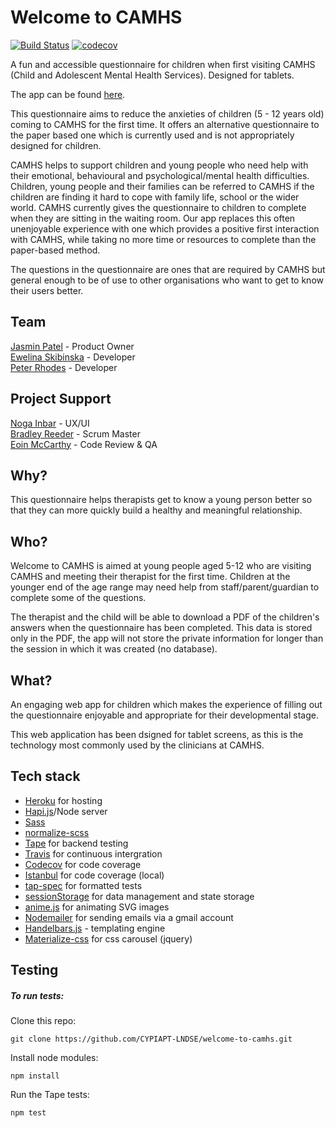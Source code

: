 # Welcome to CAMHS

[![Build Status](https://travis-ci.org/CYPIAPT-LNDSE/welcome-to-camhs.svg?branch=master)](https://travis-ci.org/CYPIAPT-LNDSE/welcome-to-camhs)
[![codecov](https://codecov.io/gh/CYPIAPT-LNDSE/welcome-to-camhs/branch/master/graph/badge.svg)](https://codecov.io/gh/CYPIAPT-LNDSE/welcome-to-camhs)

A fun and accessible questionnaire for children when first visiting CAMHS (Child and Adolescent Mental Health Services). Designed for tablets.

The app can be found [here](https://welcome-in.herokuapp.com/).

This questionnaire aims to reduce the anxieties of children (5 - 12 years old) coming to CAMHS for the first time. It offers an alternative questionnaire to the paper based one which is currently used and is not appropriately designed for children.

CAMHS helps to support children and young people who need help with their emotional, behavioural and psychological/mental health difficulties. Children, young people and their families can be referred to CAMHS if the children are finding it hard to cope with family life, school or the wider world. CAMHS currently gives the questionnaire to children to complete when they are sitting in the waiting room. Our app replaces this often unenjoyable experience with one which provides a positive first interaction with CAMHS, while taking no more time or resources to complete than the paper-based method.

The questions in the questionnaire are ones that are required by CAMHS but general enough to be of use to other organisations who want to get to know their users better.

## Team
[Jasmin Patel](https://github.com/Jasminpatel1) - Product Owner <br>
[Ewelina Skibinska](https://github.com/skibinska) - Developer <br>
[Peter Rhodes](https://github.com/rhodespeter) - Developer

## Project Support
[Noga Inbar](https://github.com/nogainbar) - UX/UI <br>
[Bradley Reeder](https://github.com/bradreeder) - Scrum Master <br>
[Eoin McCarthy](https://github.com/des-des) - Code Review & QA

## Why?

This questionnaire helps therapists get to know a young person better so that they can more quickly build a healthy and meaningful relationship.

## Who?

Welcome to CAMHS is aimed at young people aged 5-12 who are visiting CAMHS and meeting their therapist for the first time.
Children at the younger end of the age range may need help from staff/parent/guardian to complete some of the questions.

The therapist and the child will be able to download a PDF of the children's answers when the questionnaire has been completed. This data is stored only in the PDF, the app will not store the private information for longer than the session in which it was created (no database).  

## What?

An engaging web app for children which makes the experience of filling out the questionnaire enjoyable and appropriate for their developmental stage.

This web application has been dsigned for tablet screens, as this is the technology most commonly used by the clinicians at CAMHS.

## Tech stack
- [Heroku](https://heroku.com/) for hosting
- [Hapi.js](https://hapijs.com/)/Node server
- [Sass](http://sass-lang.com/)
- [normalize-scss](https://www.npmjs.com/package/normalize.scss)
- [Tape](https://github.com/substack/tape) for backend testing
- [Travis](https://travis-ci.org/) for continuous intergration
- [Codecov](https://codecov.io/) for code coverage
- [Istanbul](https://github.com/istanbuljs) for code coverage (local)
- [tap-spec](https://www.npmjs.com/package/tap-spec) for formatted tests
- [sessionStorage](https://developer.mozilla.org/en/docs/Web/API/Window/sessionStorage) for data management and state storage
- [anime.js](http://anime-js.com/) for animating SVG images
- [Nodemailer](https://nodemailer.com/about/) for sending emails via a gmail account
- [Handelbars.js](http://handlebarsjs.com/) - templating engine
- [Materialize-css](http://materializecss.com/) for css carousel (jquery)

## Testing
##### To run tests:
Clone this repo:
```
git clone https://github.com/CYPIAPT-LNDSE/welcome-to-camhs.git
```

Install node modules:
```
npm install
```
Run the Tape tests:
```
npm test
```
